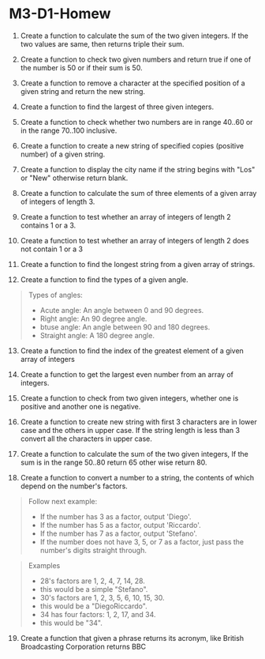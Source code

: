 # M3-D1-Homew

1) Create a function to calculate the sum of the two given integers. If the two values are same, then returns triple their sum.
2) Create a function to check two given numbers and return true if one of the number is 50 or if their sum is 50.
3) Create a function to remove a character at the specified position of a given string and return the new string.

4) Create a function to find the largest of three given integers.
5) Create a function to check whether two numbers are in range 40..60 or in the range 70..100 inclusive.
6) Create a function to create a new string of specified copies (positive number) of a given string.

7) Create a function to display the city name if the string begins with "Los" or "New" otherwise return blank.
8) Create a function to calculate the sum of three elements of a given array of integers of length 3.

9) Create a function to test whether an array of integers of length 2 contains 1 or a 3. 

10) Create a function to test whether an array of integers of length 2 does not contain 1 or a 3

11) Create a function to find the longest string from a given array of strings.

12) Create a function to find the types of a given angle.

>    Types of angles:
>    *    Acute angle: An angle between 0 and 90 degrees.
>    *    Right angle: An 90 degree angle.
>    *    btuse angle: An angle between 90 and 180 degrees.
>    *    Straight angle: A 180 degree angle.

13) Create a function to find the index of the greatest element of a given array of integers

14) Create a function to get the largest even number from an array of integers.

15) Create a function to check from two given integers, whether one is positive and another one is negative.

16) Create a function to create new string with first 3 characters are in lower case and the others in upper case. If the string length is less than 3 convert all the characters in upper case. 

17) Create a function to calculate the sum of the two given integers, If the sum is in the range 50..80 return 65 other wise return 80.

18) Create a function to convert a number to a string, the contents of which depend on the number's factors. 
>Follow next example:
>    * If the number has 3 as a factor, output 'Diego'.
>    * If the number has 5 as a factor, output 'Riccardo'.
>    * If the number has 7 as a factor, output 'Stefano'.
>    * If the number does not have 3, 5, or 7 as a factor, just pass the number's digits straight through.

>Examples
>   * 28's factors are 1, 2, 4, 7, 14, 28.
>   * this would be a simple "Stefano".
>   * 30's factors are 1, 2, 3, 5, 6, 10, 15, 30.
>   * this would be a "DiegoRiccardo".
>   * 34 has four factors: 1, 2, 17, and 34.
>   * this would be "34".

19) Create a function that given a phrase returns its acronym, like British Broadcasting Corporation returns BBC